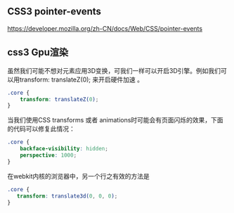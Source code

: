 ## CSS3  pointer-events
https://developer.mozilla.org/zh-CN/docs/Web/CSS/pointer-events

## css3 Gpu渲染
虽然我们可能不想对元素应用3D变换，可我们一样可以开启3D引擎。例如我们可以用transform: translateZ(0); 来开启硬件加速 。
```css
.core {
    transform: translateZ(0);
}
```
当我们使用CSS transforms 或者 animations时可能会有页面闪烁的效果，下面的代码可以修复此情况：

```css
.core {
    backface-visibility: hidden;
    perspective: 1000;
}
```
在webkit内核的浏览器中，另一个行之有效的方法是
```css
.core {
   transform: translate3d(0, 0, 0);  
}
```
